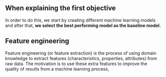 ## When explaining the first objective
In order to do this, we start by creating different machine learning models and after that, __we select the best performing model as the baseline model.__
## Feature engineering
Feature engineering (or feature extraction) is the process of using domain knowledge to extract features (characteristics, properties, attributes) from raw data. The motivation is to use these extra features to improve the quality of results from a machine learning process, 
